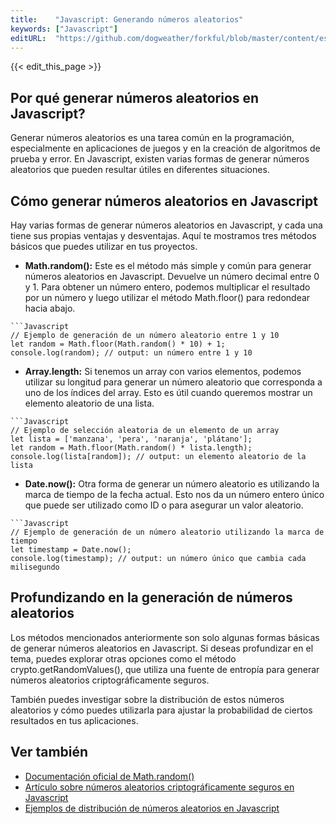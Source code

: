 ```yaml
---
title:    "Javascript: Generando números aleatorios"
keywords: ["Javascript"]
editURL:  "https://github.com/dogweather/forkful/blob/master/content/es/javascript/generating-random-numbers.md"
---
```


{{< edit_this_page >}}

## Por qué generar números aleatorios en Javascript?

Generar números aleatorios es una tarea común en la programación, especialmente en aplicaciones de juegos y en la creación de algoritmos de prueba y error. En Javascript, existen varias formas de generar números aleatorios que pueden resultar útiles en diferentes situaciones.

## Cómo generar números aleatorios en Javascript

Hay varias formas de generar números aleatorios en Javascript, y cada una tiene sus propias ventajas y desventajas. Aquí te mostramos tres métodos básicos que puedes utilizar en tus proyectos.

- **Math.random():** Este es el método más simple y común para generar números aleatorios en Javascript. Devuelve un número decimal entre 0 y 1. Para obtener un número entero, podemos multiplicar el resultado por un número y luego utilizar el método Math.floor() para redondear hacia abajo.

```
```Javascript
// Ejemplo de generación de un número aleatorio entre 1 y 10
let random = Math.floor(Math.random() * 10) + 1;
console.log(random); // output: un número entre 1 y 10
```

- **Array.length:** Si tenemos un array con varios elementos, podemos utilizar su longitud para generar un número aleatorio que corresponda a uno de los índices del array. Esto es útil cuando queremos mostrar un elemento aleatorio de una lista.

```
```Javascript
// Ejemplo de selección aleatoria de un elemento de un array
let lista = ['manzana', 'pera', 'naranja', 'plátano'];
let random = Math.floor(Math.random() * lista.length);
console.log(lista[random]); // output: un elemento aleatorio de la lista
```

- **Date.now():** Otra forma de generar un número aleatorio es utilizando la marca de tiempo de la fecha actual. Esto nos da un número entero único que puede ser utilizado como ID o para asegurar un valor aleatorio.

```
```Javascript
// Ejemplo de generación de un número aleatorio utilizando la marca de tiempo
let timestamp = Date.now();
console.log(timestamp); // output: un número único que cambia cada milisegundo
```

## Profundizando en la generación de números aleatorios

Los métodos mencionados anteriormente son solo algunas formas básicas de generar números aleatorios en Javascript. Si deseas profundizar en el tema, puedes explorar otras opciones como el método crypto.getRandomValues(), que utiliza una fuente de entropía para generar números aleatorios criptográficamente seguros.

También puedes investigar sobre la distribución de estos números aleatorios y cómo puedes utilizarla para ajustar la probabilidad de ciertos resultados en tus aplicaciones.

## Ver también

- [Documentación oficial de Math.random()](https://developer.mozilla.org/en-US/docs/Web/JavaScript/Reference/Global_Objects/Math/random)
- [Artículo sobre números aleatorios criptográficamente seguros en Javascript](https://flaviocopes.com/javascript-random-secure/)
- [Ejemplos de distribución de números aleatorios en Javascript](https://www.geeksforgeeks.org/javascript-math-random-distribution-functions/)